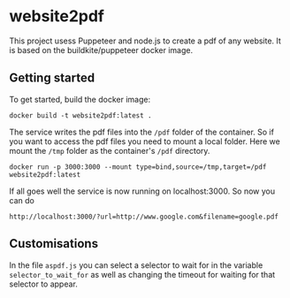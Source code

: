 # website2pdf

This project usess Puppeteer and node.js to create a pdf of any website. It is based on the buildkite/puppeteer docker image.


## Getting started

To get started, build the docker image:

```
docker build -t website2pdf:latest .
```

The service writes the pdf files into the `/pdf` folder of the container. So if you want to access the pdf files you need to mount a local folder. Here we mount the `/tmp` folder as the container's `/pdf` directory. 

```
docker run -p 3000:3000 --mount type=bind,source=/tmp,target=/pdf website2pdf:latest 
```

If all goes well the service is now running on localhost:3000. So now you can do 

```
http://localhost:3000/?url=http://www.google.com&filename=google.pdf
```

## Customisations
In the file `aspdf.js` you can select a selector to wait for in the variable `selector_to_wait_for` as well as changing the timeout for waiting for that selector to appear.

